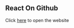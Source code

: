 ## React On Github

Click [here](https://iamshubhamhere.github.io/ReactOnGithub/) to open the website